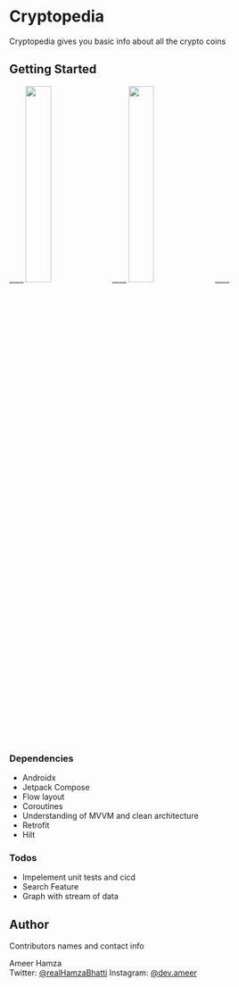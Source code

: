# Cryptopedia

Cryptopedia gives you basic info about all the crypto coins

## Getting Started

____ <img src="https://i.imgur.com/qeBayC8.png" width="30%"></img> ____ <img src="https://i.imgur.com/bEcTdRN.png" width="30%"></img> ____ 

### Dependencies

* Androidx
* Jetpack Compose
* Flow layout
* Coroutines
* Understanding of MVVM and clean architecture
* Retrofit
* Hilt

### Todos

* Impelement unit tests and cicd
* Search Feature
* Graph with stream of data

## Author

Contributors names and contact info

Ameer Hamza  
Twitter: [@realHamzaBhatti](https://twitter.com/realHamzaBhatti)
Instagram: [@dev.ameer](https://instagram.com/dev.ameer)
